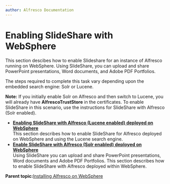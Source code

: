 ```yaml
---
author: Alfresco Documentation
---
```


# Enabling SlideShare with WebSphere

This section descibes how to enable Slideshare for an instance of Alfresco running on WebSphere. Using SlideShare, you can upload and share PowerPoint presentations, Word documents, and Adobe PDF Portfolios.

The steps required to complete this task vary depending upon the embedded search engine: Solr or Lucene.

**Note:** If you initially enable Solr on Alfresco and then switch to Lucene, you will already have **AlfrescoTrustStore** in the certificates. To enable SlideShare in this scenario, use the instructions for SlideShare with Alfresco \(Solr enabled\).

-   **[Enabling SlideShare with Alfresco \(Lucene enabled\) deployed on WebSphere](../tasks/Slideshare-Websphere-integration_lucene.md)**  
This section describes how to enable SlideShare for Alfresco deployed on WebSphere and using the Lucene search engine.
-   **[Enable SlideShare with Alfresco \(Solr enabled\) deployed on WebSphere](../tasks/slideshare-Websphere-publishing.md)**  
 Using SlideShare you can upload and share PowerPoint presentations, Word documents and Adobe PDF Portfolios. This section describes how to enable SlideShare with Alfresco deployed within WebSphere.

**Parent topic:**[Installing Alfresco on WebSphere](../tasks/alf-websphere-install.md)

